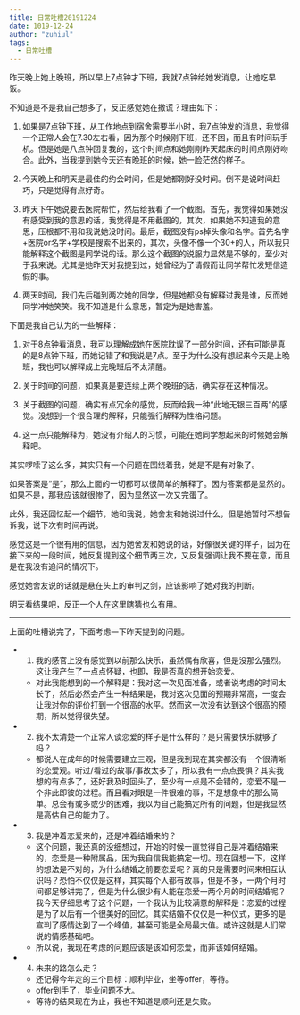 ```yaml
---
title: 日常吐槽20191224
date: 1019-12-24
author: "zuhiul"
tags:
  - 日常吐槽
---
```


昨天晚上她上晚班，所以早上7点钟才下班，我就7点钟给她发消息，让她吃早饭。

不知道是不是我自己想多了，反正感觉她在撒谎？理由如下：

1. 如果是7点钟下班，从工作地点到宿舍需要半小时，我7点钟发的消息，我觉得一个正常人会在7.30左右看，因为那个时候刚下班，还不困，而且有时间玩手机。但是她是八点钟回复我的，这个时间点和她刚刚昨天起床的时间点刚好吻合。此外，当我提到她今天还有晚班的时候，她一脸茫然的样子。

2. 今天晚上和明天是最佳的约会时间，但是她都刚好没时间。倒不是说时间赶巧，只是觉得有点好奇。

3. 昨天下午她说要去医院帮忙，然后给我看了一个截图。首先，我觉得如果她没有感受到我的意思的话，我觉得是不用截图的，其次，如果她不知道我的意思，压根都不用和我说她没时间。最后，截图没有ps掉头像和名字。首先名字+医院or名字+学校是搜索不出来的，其次，头像不像一个30+的人，所以我只能解释这个截图是同学说的话。那么这个截图的说服力显然是不够的，至少对于我来说。尤其是她昨天对我提到过，她曾经为了请假而让同学帮忙发短信造假的事。

4. 两天时间，我们先后碰到两次她的同学，但是她都没有解释过我是谁，反而她同学冲她笑笑。我不知道是什么意思，暂定为是她害羞。

下面是我自己认为的一些解释：

1. 对于8点钟看消息，我可以理解成她在医院耽误了一部分时间，还有可能是真的是8点钟下班，而她记错了和我说是7点。至于为什么没有想起来今天是上晚班，我也可以解释成上完晚班后不太清醒。

2. 关于时间的问题，如果真是要连续上两个晚班的话，确实存在这种情况。

3. 关于截图的问题，确实有点冗余的感觉，反而给我一种“此地无银三百两”的感觉。没想到一个很合理的解释，只能强行解释为性格问题。

4. 这一点只能解释为，她没有介绍人的习惯，可能在她同学想起来的时候她会解释吧。

其实啰嗦了这么多，其实只有一个问题在围绕着我，她是不是有对象了。

如果答案是“是”，那么上面的一切都可以很简单的解释了。因为答案都是显然的。如果不是，那我应该就很惨了，因为显然这一次又完蛋了。

此外，我还回忆起一个细节，她和我说，她舍友和她说过什么，但是她暂时不想告诉我，说下次有时间再说。

感觉这是一个很有用的信息，因为她舍友和她说的话，好像很关键的样子，因为在接下来的一段时间，她反复提到这个细节两三次，又反复强调让我不要在意，而且是在我没有追问的情况下。

感觉她舍友说的话就是悬在头上的审判之剑，应该影响了她对我的判断。

明天看结果吧，反正一个人在这里瞎猜也么有用。

--- 

上面的吐槽说完了，下面考虑一下昨天提到的问题。

- 1. 我的感官上没有感觉到以前那么快乐，虽然偶有欣喜，但是没那么强烈。这让我产生了一点点怀疑，也即，我是否真的想开始恋爱。
	- 对此我能想到的一个解释是：我对这一次见面准备，或者说考虑的时间太长了，然后必然会产生一种结果是，我对这次见面的预期非常高，一度会让我对你的评价打到一个很高的水平。然而这一次没有达到这个很高的预期，所以觉得很失望。
- 2. 我不太清楚一个正常人谈恋爱的样子是什么样的？是只需要快乐就够了吗？
	- 都说人在成年的时候需要建立三观，但是我到现在其实都没有一个很清晰的恋爱观。听过/看过的故事/事故太多了，所以我有一点点畏惧？其实我想的有点多了，还好我及时回头了，至少有一点是不会错的，恋爱不是一个非此即彼的过程。而且看对眼是一件很难的事，不是想象中的那么简单。总会有或多或少的困难，我以为自己能搞定所有的问题，但是我显然是高估自己的能力了。
- 3. 我是冲着恋爱来的，还是冲着结婚来的？
	- 这个问题，我还真的没细想过，开始的时候一直觉得自己是冲着结婚来的，恋爱是一种附属品，因为我自信我能搞定一切。现在回想一下，这样的想法是不对的，为什么结婚之前要恋爱呢？真的只是需要时间来相互认识吗？恐怕不仅仅是这样，其实每个人都有故事，但是不多，一两个月时间都足够讲完了，但是为什么很少有人能在恋爱一两个月的时间结婚呢？我今天仔细思考了这个问题，一个我认为比较满意的解释是：恋爱的过程是为了以后有一个很美好的回忆。其实结婚不仅仅是一种仪式，更多的是宣判了感情达到了一个峰值，甚至可能是全局最大值。或许这就是人们常说的情感基础吧。
	- 所以说，我现在考虑的问题应该是该如何恋爱，而非该如何结婚。
- 4. 未来的路怎么走？
	- 还记得今年定的三个目标：顺利毕业，坐等offer，等待。
	- offer到手了，毕业问题不大。
	- 等待的结果现在为止，我也不知道是顺利还是失败。
